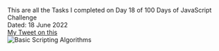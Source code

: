 This are all the Tasks I completed on Day 18 of 100 Days of JavaScript Challenge<br>
Dated: 18 June 2022<br>
[My Tweet on this](https://twitter.com/Saurav_Navdhare/status/1537310587528835072)<br>
![Basic Scripting Algorithms](https://user-images.githubusercontent.com/47005884/174000366-72373c84-1fb3-447c-84b2-2b70deb0b9db.png)
